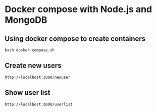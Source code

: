 # Docker compose with Node.js and MongoDB

## Using docker compose to create containers
```bash docker-compose.sh```
 
## Create new users
``` http://localhost:3000/newuser ```

## Show user list 
``` http://localhost:3000/userlist ```
